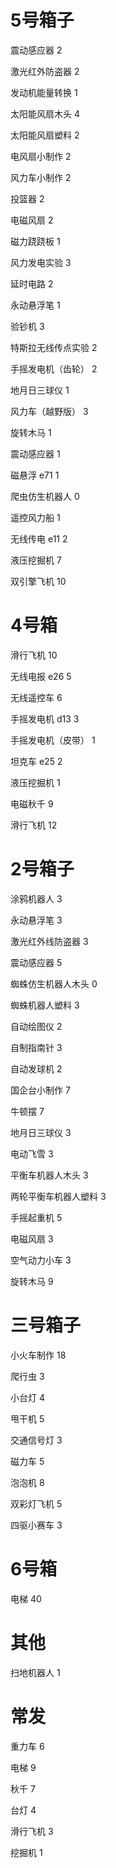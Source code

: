 

# 5号箱子

震动感应器		2

激光红外防盗器		2

发动机能量转换		1

太阳能风扇木头		4

太阳能风扇塑料		2

电风扇小制作		2

风力车小制作		2

投篮器			2

电磁风扇		2

磁力跷跷板		1

风力发电实验		3

延时电路		2

永动悬浮笔		1

验钞机			3

特斯拉无线传点实验	2

手摇发电机（齿轮）	2

地月日三球仪		1

风力车（越野版）	3

旋转木马		1

震动感应器		1

磁悬浮	e71		1

爬虫仿生机器人		0

遥控风力船		1

无线传电 e11		2

液压挖掘机		7

双引擎飞机		10



# 4号箱

滑行飞机		10

无线电报 e26		5

无线遥控车		6

手摇发电机 d13 		3

手摇发电机（皮带）	1

坦克车 e25		2

液压挖掘机		1

电磁秋千		9

滑行飞机		12


# 2号箱子

涂鸦机器人		3

永动悬浮笔		3

激光红外线防盗器	3

震动感应器		5

蜘蛛仿生机器人木头	0

蜘蛛机器人塑料		3

自动绘图仪		2

自制指南针		3

自动发球机		2

国企台小制作		7

牛顿摆			7

地月日三球仪		3

电动飞雪		3

平衡车机器人木头	3

两轮平衡车机器人塑料	3

手摇起重机		5

电磁风扇		3

空气动力小车		3

旋转木马		9


# 三号箱子

小火车制作		18

爬行虫			3

小台灯			4

甩干机			5

交通信号灯		3

磁力车			5

泡泡机			8

双彩灯飞机		5

四驱小赛车		3


# 6号箱

电梯	40



# 其他

扫地机器人		1

# 常发

重力车			6

电梯			9

秋千			7

台灯			4

滑行飞机		3

挖掘机			1
